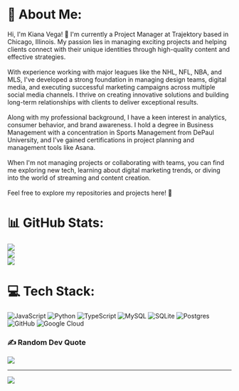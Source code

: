 # 💫 About Me:
Hi, I'm Kiana Vega! 👋 I'm currently a Project Manager at Trajektory based in Chicago, Illinois. My passion lies in managing exciting projects and helping clients connect with their unique identities through high-quality content and effective strategies.<br><br>With experience working with major leagues like the NHL, NFL, NBA, and MLS, I've developed a strong foundation in managing design teams, digital media, and executing successful marketing campaigns across multiple social media channels. I thrive on creating innovative solutions and building long-term relationships with clients to deliver exceptional results.<br><br>Along with my professional background, I have a keen interest in analytics, consumer behavior, and brand awareness. I hold a degree in Business Management with a concentration in Sports Management from DePaul University, and I’ve gained certifications in project planning and management tools like Asana.<br><br>When I'm not managing projects or collaborating with teams, you can find me exploring new tech, learning about digital marketing trends, or diving into the world of streaming and content creation.<br><br>Feel free to explore my repositories and projects here! 🚀


# 📊 GitHub Stats:
![](https://github-readme-stats.vercel.app/api?username=KianaVega&theme=dark&hide_border=false&include_all_commits=false&count_private=false)<br/>
![](https://nirzak-streak-stats.vercel.app/?user=KianaVega&theme=dark&hide_border=false)<br/>
![](https://github-readme-stats.vercel.app/api/top-langs/?username=KianaVega&theme=dark&hide_border=false&include_all_commits=false&count_private=false&layout=compact)

# 💻 Tech Stack:
![JavaScript](https://img.shields.io/badge/javascript-%23323330.svg?style=for-the-badge&logo=javascript&logoColor=%23F7DF1E) ![Python](https://img.shields.io/badge/python-3670A0?style=for-the-badge&logo=python&logoColor=ffdd54) ![TypeScript](https://img.shields.io/badge/typescript-%23007ACC.svg?style=for-the-badge&logo=typescript&logoColor=white) ![MySQL](https://img.shields.io/badge/mysql-4479A1.svg?style=for-the-badge&logo=mysql&logoColor=white) ![SQLite](https://img.shields.io/badge/sqlite-%2307405e.svg?style=for-the-badge&logo=sqlite&logoColor=white) ![Postgres](https://img.shields.io/badge/postgres-%23316192.svg?style=for-the-badge&logo=postgresql&logoColor=white) ![GitHub](https://img.shields.io/badge/github-%23121011.svg?style=for-the-badge&logo=github&logoColor=white) ![Google Cloud](https://img.shields.io/badge/GoogleCloud-%234285F4.svg?style=for-the-badge&logo=google-cloud&logoColor=white)

### ✍️ Random Dev Quote
![](https://quotes-github-readme.vercel.app/api?type=horizontal&theme=radical)

---
[![](https://visitcount.itsvg.in/api?id=KianaVega&icon=0&color=0)](https://visitcount.itsvg.in)

<!-- Proudly created with GPRM ( https://gprm.itsvg.in ) -->
